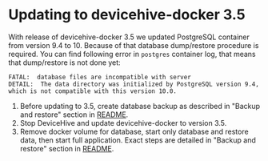 # Updating to devicehive-docker 3.5
With release of devicehive-docker 3.5 we updated PostgreSQL container from version 9.4 to 10. Because of that database dump/restore procedure is required.
You can find following error in `postgres` container log, that means that dump/restore is not done yet:
```
FATAL:  database files are incompatible with server
DETAIL:  The data directory was initialized by PostgreSQL version 9.4, which is not compatible with this version 10.0.
```

1. Before updating to 3.5, create database backup as described in "Backup and restore" section in [README](README.md#backup-postgresql-database).
2. Stop DeviceHive and update devicehive-docker to version 3.5.
3. Remove docker volume for database, start only database and restore data, then start full application. Exact steps are detailed in "Backup and restore" section in [README](README.md#restore-postgresql-database).

